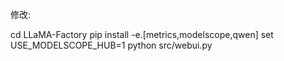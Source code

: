 
修改:

cd LLaMA-Factory
pip install -e.[metrics,modelscope,qwen]
set USE_MODELSCOPE_HUB=1
python src/webui.py